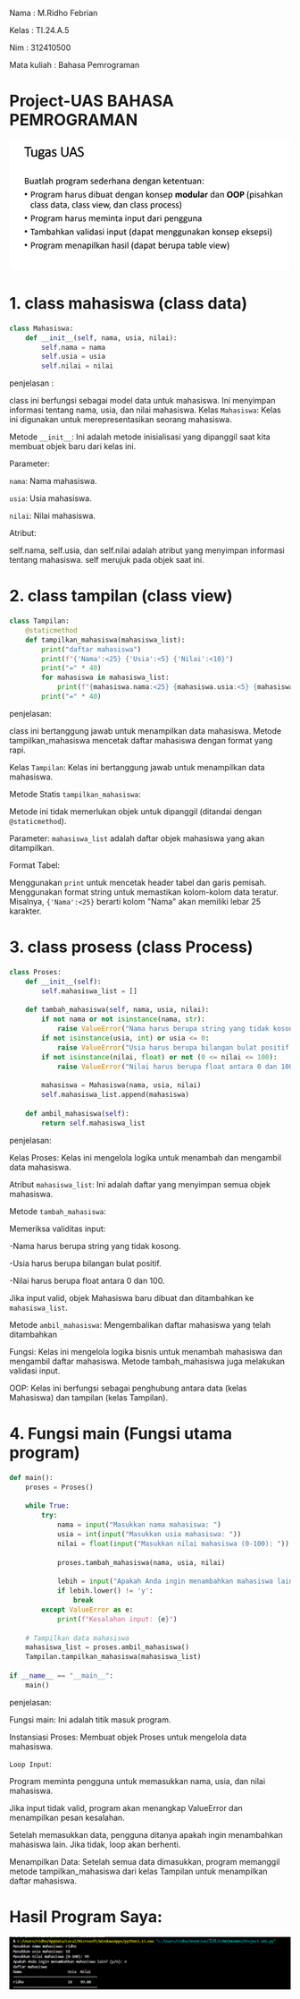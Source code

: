 Nama        : M.Ridho Febrian <p>

Kelas       : TI.24.A.5 <p>

Nim         : 312410500 <p>

Mata kuliah : Bahasa Pemrograman <p>


# Project-UAS BAHASA PEMROGRAMAN

![tugas](https://github.com/ridhofebriann/Project-UAS/blob/main/tugas%20uas.png?raw=true)

# 1. class mahasiswa (class data)
```python
class Mahasiswa:
    def __init__(self, nama, usia, nilai):
        self.nama = nama
        self.usia = usia
        self.nilai = nilai
```
penjelasan :

 class ini berfungsi sebagai model data untuk mahasiswa. Ini menyimpan informasi tentang nama, usia, dan nilai mahasiswa.
Kelas `Mahasiswa`: Kelas ini digunakan untuk merepresentasikan seorang mahasiswa.

Metode `__init__`: Ini adalah metode inisialisasi yang dipanggil saat kita membuat objek baru dari kelas ini.

Parameter:

`nama`: Nama mahasiswa.

`usia`: Usia mahasiswa.

`nilai`: Nilai mahasiswa.

Atribut:

self.nama, self.usia, dan self.nilai adalah atribut yang menyimpan informasi tentang mahasiswa. self merujuk pada objek saat ini.

# 2. class tampilan (class view)
```python
class Tampilan:
    @staticmethod
    def tampilkan_mahasiswa(mahasiswa_list):
        print("daftar mahasiswa")
        print(f"{'Nama':<25} {'Usia':<5} {'Nilai':<10}")
        print("=" * 40)
        for mahasiswa in mahasiswa_list:
            print(f"{mahasiswa.nama:<25} {mahasiswa.usia:<5} {mahasiswa.nilai:<10.2f}")
        print("=" * 40)
```

penjelasan:

class ini bertanggung jawab untuk menampilkan data mahasiswa. Metode tampilkan_mahasiswa mencetak daftar mahasiswa dengan format yang rapi.

Kelas `Tampilan`: Kelas ini bertanggung jawab untuk menampilkan data mahasiswa.

Metode Statis `tampilkan_mahasiswa`:

Metode ini tidak memerlukan objek untuk dipanggil (ditandai dengan `@staticmethod`).

Parameter: `mahasiswa_list` adalah daftar objek mahasiswa yang akan ditampilkan.

Format Tabel:

Menggunakan `print` untuk mencetak header tabel dan garis pemisah.
Menggunakan format string untuk memastikan kolom-kolom data teratur. Misalnya, `{'Nama':<25}` berarti kolom "Nama" akan memiliki lebar 25 karakter.

# 3. class prosess (class Process)
```python
class Proses:
    def __init__(self):
        self.mahasiswa_list = []

    def tambah_mahasiswa(self, nama, usia, nilai):
        if not nama or not isinstance(nama, str):
            raise ValueError("Nama harus berupa string yang tidak kosong.")
        if not isinstance(usia, int) or usia <= 0:
            raise ValueError("Usia harus berupa bilangan bulat positif.")
        if not isinstance(nilai, float) or not (0 <= nilai <= 100):
            raise ValueError("Nilai harus berupa float antara 0 dan 100.")

        mahasiswa = Mahasiswa(nama, usia, nilai)
        self.mahasiswa_list.append(mahasiswa)

    def ambil_mahasiswa(self):
        return self.mahasiswa_list
```

penjelasan:

Kelas Proses: Kelas ini mengelola logika untuk menambah dan mengambil data mahasiswa.

Atribut `mahasiswa_list`: Ini adalah daftar yang menyimpan semua objek mahasiswa.

Metode `tambah_mahasiswa`:

Memeriksa validitas input:

-Nama harus berupa string yang tidak kosong.

-Usia harus berupa bilangan bulat positif.

-Nilai harus berupa float antara 0 dan 100.

Jika input valid, objek Mahasiswa baru dibuat dan ditambahkan ke `mahasiswa_list`.

Metode `ambil_mahasiswa`: Mengembalikan daftar mahasiswa yang telah ditambahkan

Fungsi: Kelas ini mengelola logika bisnis untuk menambah mahasiswa dan mengambil daftar mahasiswa. Metode tambah_mahasiswa juga melakukan validasi input.

OOP: Kelas ini berfungsi sebagai penghubung antara data (kelas Mahasiswa) dan tampilan (kelas Tampilan).

# 4. Fungsi main (Fungsi utama program)
```python
def main():
    proses = Proses()

    while True:
        try:
            nama = input("Masukkan nama mahasiswa: ")
            usia = int(input("Masukkan usia mahasiswa: "))
            nilai = float(input("Masukkan nilai mahasiswa (0-100): "))

            proses.tambah_mahasiswa(nama, usia, nilai)

            lebih = input("Apakah Anda ingin menambahkan mahasiswa lain? (y/n): ")
            if lebih.lower() != 'y':
                break
        except ValueError as e:
            print(f"Kesalahan input: {e}")

    # Tampilkan data mahasiswa
    mahasiswa_list = proses.ambil_mahasiswa()
    Tampilan.tampilkan_mahasiswa(mahasiswa_list)

if __name__ == "__main__":
    main()
```

penjelasan:

Fungsi main: Ini adalah titik masuk program.

Instansiasi Proses: Membuat objek Proses untuk mengelola data mahasiswa.

`Loop Input`:

Program meminta pengguna untuk memasukkan nama, usia, dan nilai mahasiswa.

Jika input tidak valid, program akan menangkap ValueError dan menampilkan pesan kesalahan.

Setelah memasukkan data, pengguna ditanya apakah ingin menambahkan mahasiswa lain. Jika tidak, loop akan berhenti.

Menampilkan Data: Setelah semua data dimasukkan, program memanggil metode tampilkan_mahasiswa dari kelas Tampilan untuk menampilkan daftar mahasiswa.

# Hasil Program Saya:
![foto](https://github.com/ridhofebriann/Project-UAS/blob/main/hasil.png?raw=true)
